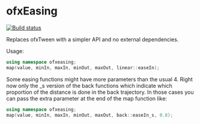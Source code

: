 # ofxEasing

[![Build status](https://travis-ci.org/arturoc/ofxEasing.svg?branch=master)](https://travis-ci.org/arturoc/ofxEasing)

Replaces ofxTween with a simpler API and no external dependencies.

Usage:

```cpp
using namespace ofxeasing;
map(value, minIn, maxIn, minOut, maxOut, linear::easeIn);
```

Some easing functions might have more parameters than the usual 4. Right now only the \_s version of the back functions which indicate which proportion of the distance is done in the back trajectory. In those cases you can pass the extra parameter at the end of the map function like:

```cpp
using namespace ofxeasing;
map(value, minIn, maxIn, minOut, maxOut, back::easeIn_s, 0.8);
```

